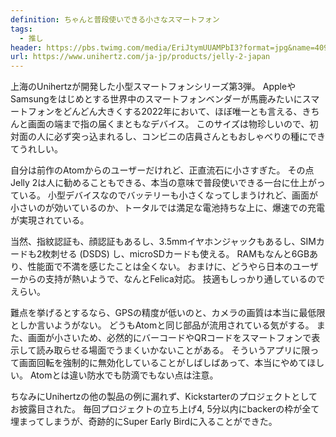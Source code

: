 ```yaml
---
definition: ちゃんと普段使いできる小さなスマートフォン
tags:
  - 推し
header: https://pbs.twimg.com/media/EriJtymUUAMPbI3?format=jpg&name=4096x4096
url: https://www.unihertz.com/ja-jp/products/jelly-2-japan
---
```


上海のUnihertzが開発した小型スマートフォンシリーズ第3弾。
AppleやSamsungをはじめとする世界中のスマートフォンベンダーが馬鹿みたいにスマートフォンをどんどん大きくする2022年において、ほぼ唯一とも言える、きちんと画面の端まで指の届くまともなデバイス。
このサイズは物珍しいので、初対面の人に必ず突っ込まれるし、コンビニの店員さんともおしゃべりの種にできてうれしい。

自分は前作のAtomからのユーザーだけれど、正直流石に小さすぎた。
その点Jelly 2は人に勧めることもできる、本当の意味で普段使いできる一台に仕上がっている。
小型デバイスなのでバッテリーも小さくなってしまうけれど、画面が小さいのが効いているのか、トータルでは満足な電池持ちな上に、爆速での充電が実現されている。

当然、指紋認証も、顔認証もあるし、3.5mmイヤホンジャックもあるし、SIMカードも2枚刺せる (DSDS) し、microSDカードも使える。
RAMもなんと6GBあり、性能面で不満を感じたことは全くない。
おまけに、どうやら日本のユーザーからの支持が熱いようで、なんとFelica対応。
技適もしっかり通しているのでえらい。

難点を挙げるとするなら、GPSの精度が低いのと、カメラの画質は本当に最低限としか言いようがない。
どうもAtomと同じ部品が流用されている気がする。
また、画面が小さいため、必然的にバーコードやQRコードをスマートフォンで表示して読み取らせる場面でうまくいかないことがある。
そういうアプリに限って画面回転を強制的に無効化していることがしばしばあって、本当にやめてほしい。
Atomとは違い防水でも防滴でもない点は注意。

ちなみにUnihertzの他の製品の例に漏れず、Kickstarterのプロジェクトとしてお披露目された。
毎回プロジェクトの立ち上げ4, 5分以内にbackerの枠が全て埋まってしまうが、奇跡的にSuper Early Birdに入ることができた。
